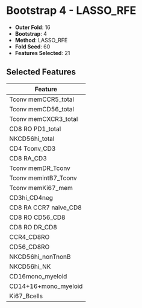 # Bootstrap 4 - LASSO_RFE

- **Outer Fold**: 16
- **Bootstrap**: 4
- **Method**: LASSO_RFE
- **Fold Seed**: 60
- **Features Selected**: 21

## Selected Features

| Feature |
|---------|
| Tconv memCCR5_total |
| Tconv memCD56_total |
| Tconv memCXCR3_total |
| CD8 RO PD1_total |
| NKCD56hi_total |
| CD4 Tconv_CD3 |
| CD8 RA_CD3 |
| Tconv memDR_Tconv |
| Tconv memintB7_Tconv |
| Tconv memKi67_mem |
| CD3hi_CD4neg |
| CD8 RA CCR7 naive_CD8 |
| CD8 RO CD56_CD8 |
| CD8 RO DR_CD8 |
| CCR4_CD8RO |
| CD56_CD8RO |
| NKCD56hi_nonTnonB |
| NKCD56hi_NK |
| CD16mono_myeloid |
| CD14+16+mono_myeloid |
| Ki67_Bcells |
